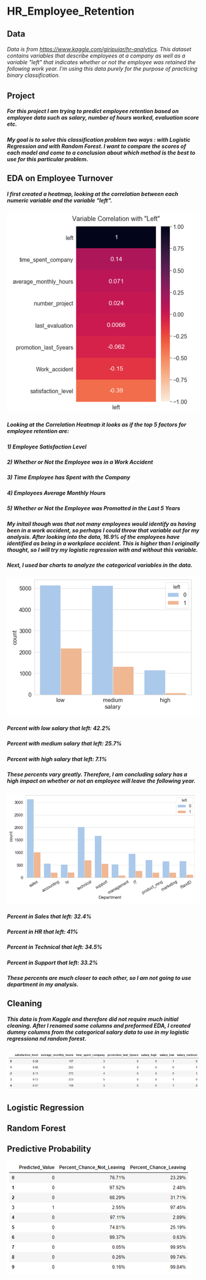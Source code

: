 # HR_Employee_Retention


## Data
###### Data is from https://www.kaggle.com/giripujar/hr-analytics. This dataset contains variables that describe employees at a company as well as a variable "left" that indicates whether or not the employee was retained the following work year. I'm using this data purely for the purpose of practicing binary classification.


## Project
##### For this project I am trying to predict employee retention based on employee data such as salary, number of hours worked, evaluation score etc.
##### My goal is to solve this classification problem two ways : with Logistic Regression and with Random Forest. I want to compare the scores of each model and come to a conclusion about which method is the best to use for this particular problem.


## EDA on Employee Turnover
##### I first created a heatmap, looking at the correlation between each numeric variable and the variable "left". 

![](https://github.com/savyrosea/HR_Employee_Retention/blob/main/pictures/heatmap.PNG)

##### Looking at the Correlation Heatmap it looks as if the top 5 factors for employee retention are: 

##### 1) Employee Satisfaction Level

##### 2) Whether or Not the Employee was in a Work Accident

##### 3) Time Employee has Spent with the Company

##### 4) Employees Average Monthly Hours

##### 5) Whether or Not the Employee was Promotted in the Last 5 Years

##### My initail though was that not many employees would identify as having been in a work accident, so perhaps I could throw that variable out for my analysis. After looking into the data, 16.9% of the employees have identified as being in a workplace accident. This is higher than I originally thought, so I will try my logistic regression with and without this variable.

##### Next, I used bar charts to analyze the categorical variables in the data.

![](https://github.com/savyrosea/HR_Employee_Retention/blob/main/pictures/salary_bar.PNG)

##### Percent with low salary that left: 42.2%

##### Percent with medium salary that left: 25.7%

##### Percent with high salary that left: 7.1%

##### These percents vary greatly. Therefore, I am concluding salary has a high impact on whether or not an employee will leave the following year.

![](https://github.com/savyrosea/HR_Employee_Retention/blob/main/pictures/bar_department.PNG)

##### Percent in Sales that left: 32.4%

##### Percent in HR that left: 41%

##### Percent in Technical that left: 34.5%

##### Percent in Support that left: 33.2%

##### These percents are much closer to each other, so I am not going to use department in my analysis.

## Cleaning
##### This data is from Kaggle and therefore did not require much initial cleaning. After I renamed some columns and preformed EDA, I created dummy columns from the categorical salary data to use in my logistic regressiona nd random forest.
![](https://github.com/savyrosea/HR_Employee_Retention/blob/main/pictures/dummy_var.PNG)


## Logistic Regression


## Random Forest


## Predictive Probability

![](https://github.com/savyrosea/HR_Employee_Retention/blob/main/pictures/percents.PNG)


